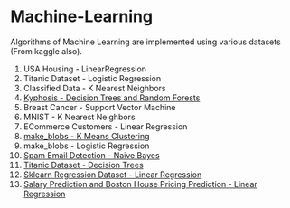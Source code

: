 # Machine-Learning

Algorithms of Machine Learning are implemented using various datasets (From kaggle also).
1. USA Housing - LinearRegression
2. Titanic Dataset - Logistic Regression
3. Classified Data - K Nearest Neighbors
4. <a href = "https://github.com/sameeksharathi/Machine-Learning/tree/master/Decision%20Trees%20and%20Random%20Forests%20-%20Kyphosis">Kyphosis - Decision Trees and Random Forests</a>
5. Breast Cancer - Support Vector Machine 
6. MNIST - K Nearest Neighbors
7. ECommerce Customers - Linear Regression
8. <a href = "https://github.com/sameeksharathi/Machine-Learning/tree/master/K%20Means%20Clustering%20-%20make_blobs">make_blobs - K Means Clustering</a>
9. make_blobs - Logistic Regression
10. <a href = "https://github.com/sameeksharathi/Machine-Learning/tree/master/Spam%20Email%20Detection%20using%20Naive%20Bayes">Spam Email Detection - Naive Bayes</a>
11. <a href = "https://github.com/sameeksharathi/Machine-Learning/tree/master/Titanic%20Dataset%20-%20Decision%20Trees">Titanic Dataset - Decision Trees</a>
12. <a href = "https://github.com/sameeksharathi/Machine-Learning/tree/master/Linear%20Regression%20Using%20sklearn%20regression%20dataset">Sklearn Regression Dataset - Linear Regression</a>
13. <a href = "https://github.com/sameeksharathi/Machine-Learning/tree/master/Salary%20Prediction%20and%20Boston%20House%20Pricing%20Prediction">Salary Prediction and Boston House Pricing Prediction - Linear Regression</a>
